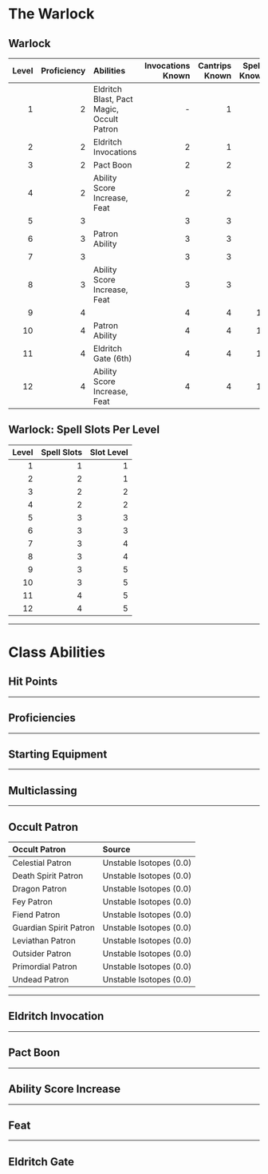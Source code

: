 # The Warlock

## Warlock

| Level | Proficiency | Abilities                                 | Invocations Known | Cantrips Known | Spells Known |
| ----: | ----------: | :---------------------------------------- | ----------------: | -------------: | -----------: |
|     1 |           2 | Eldritch Blast, Pact Magic, Occult Patron |                 - |              1 |            2 |
|     2 |           2 | Eldritch Invocations                      |                 2 |              1 |            3 |
|     3 |           2 | Pact Boon                                 |                 2 |              2 |            4 |
|     4 |           2 | Ability Score Increase, Feat              |                 2 |              2 |            5 |
|     5 |           3 |                                           |                 3 |              3 |            6 |
|     6 |           3 | Patron Ability                            |                 3 |              3 |            7 |
|     7 |           3 |                                           |                 3 |              3 |            8 |
|     8 |           3 | Ability Score Increase, Feat              |                 3 |              3 |            9 |
|     9 |           4 |                                           |                 4 |              4 |           10 |
|    10 |           4 | Patron Ability                            |                 4 |              4 |           10 |
|    11 |           4 | Eldritch Gate (6th)                       |                 4 |              4 |           11 |
|    12 |           4 | Ability Score Increase, Feat              |                 4 |              4 |           11 |

## Warlock: Spell Slots Per Level

| Level | Spell Slots | Slot Level |
| ----: | ----------: | ---------: |
|     1 |           1 |          1 |
|     2 |           2 |          1 |
|     3 |           2 |          2 |
|     4 |           2 |          2 |
|     5 |           3 |          3 |
|     6 |           3 |          3 |
|     7 |           3 |          4 |
|     8 |           3 |          4 |
|     9 |           3 |          5 |
|    10 |           3 |          5 |
|    11 |           4 |          5 |
|    12 |           4 |          5 |

---

# Class Abilities

## Hit Points

---

## Proficiencies

---

## Starting Equipment

---

## Multiclassing

---

## Occult Patron

| Occult Patron          | Source                  |
| :--------------------- | :---------------------- |
| Celestial Patron       | Unstable Isotopes (0.0) |
| Death Spirit Patron    | Unstable Isotopes (0.0) |
| Dragon Patron          | Unstable Isotopes (0.0) |
| Fey Patron             | Unstable Isotopes (0.0) |
| Fiend Patron           | Unstable Isotopes (0.0) |
| Guardian Spirit Patron | Unstable Isotopes (0.0) |
| Leviathan Patron       | Unstable Isotopes (0.0) |
| Outsider Patron        | Unstable Isotopes (0.0) |
| Primordial Patron      | Unstable Isotopes (0.0) |
| Undead Patron          | Unstable Isotopes (0.0) |

---

## Eldritch Invocation

---

## Pact Boon

---

## Ability Score Increase

---

## Feat

---

## Eldritch Gate


